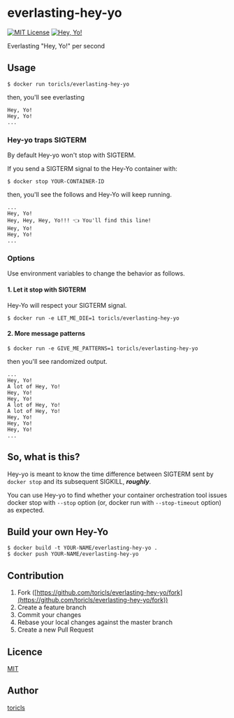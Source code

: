 # everlasting-hey-yo
[![MIT License](https://img.shields.io/badge/license-MIT-blue.svg?style=flat-square)][license]
[![Hey, Yo!](https://img.shields.io/badge/Hey-Yo!-orange.svg?style=flat-square)][hey-yo]

[license]: https://github.com/toricls/everlasting-hey-yo/blob/master/LICENSE
[hey-yo]: https://github.com/topics/hey-yo
Everlasting "Hey, Yo!" per second

## Usage
```
$ docker run toricls/everlasting-hey-yo
```

then, you'll see everlasting
```
Hey, Yo!
Hey, Yo!
...
```

### Hey-yo traps SIGTERM
By default Hey-yo won't stop with SIGTERM.

If you send a SIGTERM signal to the Hey-Yo container with:
```
$ docker stop YOUR-CONTAINER-ID
```

then, you'll see the follows and Hey-Yo will keep running.
```
...
Hey, Yo!
Hey, Hey, Hey, Yo!!! 👈 You'll find this line!
Hey, Yo!
Hey, Yo!
...
```

### Options
Use environment variables to change the behavior as follows.

#### 1. Let it stop with SIGTERM
Hey-Yo will respect your SIGTERM signal.
```
$ docker run -e LET_ME_DIE=1 toricls/everlasting-hey-yo
```

#### 2. More message patterns
```
$ docker run -e GIVE_ME_PATTERNS=1 toricls/everlasting-hey-yo
```

then you'll see randomized output.
```
...
Hey, Yo!
A lot of Hey, Yo!
Hey, Yo!
Hey, Yo!
A lot of Hey, Yo!
A lot of Hey, Yo!
Hey, Yo!
Hey, Yo!
Hey, Yo!
...
```

## So, what is this?
Hey-yo is meant to know the time difference between SIGTERM sent by `docker stop` and its subsequent SIGKILL, _**roughly**_.

You can use Hey-yo to find whether your container orchestration tool issues docker stop with `--stop` option (or, docker run with `--stop-timeout` option) as expected.

## Build your own Hey-Yo
```
$ docker build -t YOUR-NAME/everlasting-hey-yo .
$ docker push YOUR-NAME/everlasting-hey-yo
```

## Contribution

1. Fork ([https://github.com/toricls/everlasting-hey-yo/fork](https://github.com/toricls/everlasting-hey-yo/fork))
1. Create a feature branch
1. Commit your changes
1. Rebase your local changes against the master branch
1. Create a new Pull Request

## Licence

[MIT](LICENSE)

## Author

[toricls](https://github.com/toricls)
